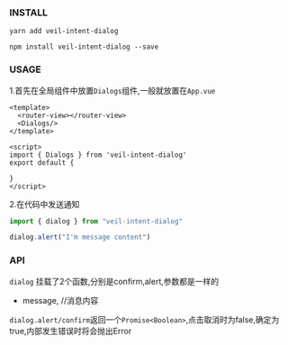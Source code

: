 ### INSTALL

```shell
yarn add veil-intent-dialog
```
```shell
npm install veil-intent-dialog --save
```

### USAGE
1.首先在全局组件中放置`Dialogs`组件,一般就放置在`App.vue`
```vue
<template>
  <router-view></router-view>
  <Dialogs/>
</template>

<script>
import { Dialogs } from 'veil-intent-dialog'
export default {
  
}
</script>
```

2.在代码中发送通知
```javascript
import { dialog } from "veil-intent-dialog"

dialog.alert("I'm message content")
```


### API

`dialog` 挂载了2个函数,分别是confirm,alert,参数都是一样的

* message, //消息内容

`dialog.alert/confirm`返回一个`Promise<Boolean>`,点击取消时为false,确定为true,内部发生错误时将会抛出Error
